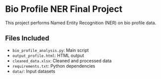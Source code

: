 # Bio Profile NER Final Project

This project performs Named Entity Recognition (NER) on bio profile data.

## Files Included
- `bio_profile_analysis.py`: Main script
- `output_profile.html`: HTML output
- `cleaned_data.xlsx`: Cleaned and processed data
- `requirements.txt`: Python dependencies
- `data/`: Input datasets
